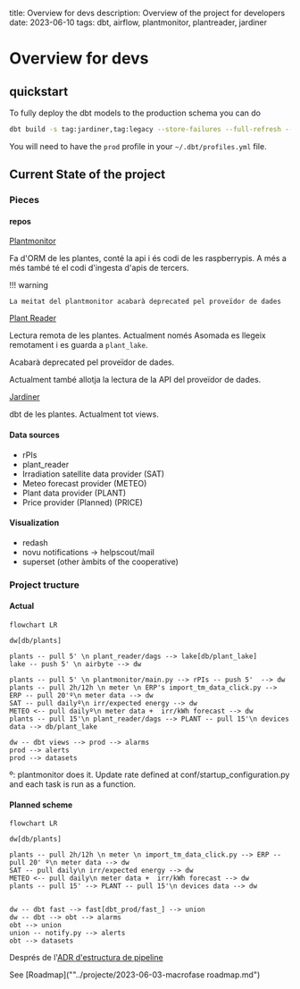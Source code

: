 title: Overview for devs
description: Overview of the project for developers
date: 2023-06-10
tags: dbt, airflow, plantmonitor, plantreader, jardiner

# Overview for devs

## quickstart

To fully deploy the dbt models to the production schema you can do

```bash
dbt build -s tag:jardiner,tag:legacy --store-failures --full-refresh --target prod
```

You will need to have the `prod` profile in your `~/.dbt/profiles.yml` file.

## Current State of the project

### Pieces

#### repos

[Plantmonitor](https://github.com/Som-Energia/plantmonitor)

Fa d'ORM de les plantes, conté la api i és codi de les raspberrypis. A més a més també té el codi d'ingesta d'apis de tercers.

!!! warning

    La meitat del plantmonitor acabarà deprecated pel proveïdor de dades

[Plant Reader](https://github.com/Som-Energia/somenergia-plant-reader)

Lectura remota de les plantes. Actualment només Asomada es llegeix remotament i es guarda a `plant_lake`.

Acabarà deprecated pel proveïdor de dades.

Actualment també allotja la lectura de la API del proveïdor de dades.

[Jardiner](https://github.com/Som-Energia/somenergia-jardiner)

dbt de les plantes. Actualment tot views.

#### Data sources

- rPIs
- plant_reader
- Irradiation satellite data provider (SAT)
- Meteo forecast provider (METEO)
- Plant data provider (PLANT)
- Price provider (Planned) (PRICE)

#### Visualization

- redash
- novu notifications -> helpscout/mail
- superset (other àmbits of the cooperative)

### Project tructure

#### Actual

```mermaid
flowchart LR

dw[db/plants]

plants -- pull 5' \n plant_reader/dags --> lake[db/plant_lake]
lake -- push 5' \n airbyte --> dw

plants -- pull 5' \n plantmonitor/main.py --> rPIs -- push 5'  --> dw
plants -- pull 2h/12h \n meter \n ERP's import_tm_data_click.py --> ERP -- pull 20'º\n meter data --> dw
SAT -- pull dailyº\n irr/expected energy --> dw
METEO <-- pull dailyº\n meter data +  irr/kWh forecast --> dw
plants -- pull 15'\n plant_reader/dags --> PLANT -- pull 15'\n devices data --> db/plant_lake

dw -- dbt views --> prod --> alarms
prod --> alerts
prod --> datasets
```

º: plantmonitor does it. Update rate defined at conf/startup_configuration.py and each task is run as a function.

#### Planned scheme

```mermaid
flowchart LR

dw[db/plants]

plants -- pull 2h/12h \n meter \n import_tm_data_click.py --> ERP -- pull 20' º\n meter data --> dw
SAT -- pull daily\n irr/expected energy --> dw
METEO <-- pull daily\n meter data +  irr/kWh forecast --> dw
plants -- pull 15' --> PLANT -- pull 15'\n devices data --> dw


dw -- dbt fast --> fast[dbt_prod/fast_] --> union
dw -- dbt --> obt --> alarms
obt --> union
union -- notify.py --> alerts
obt --> datasets
```

Després de l'[ADR d'estructura de pipeline](../adr/2023-06-13-pipeline_dades_llargues.md)

See [Roadmap](""../projecte/2023-06-03-macrofase roadmap.md")
